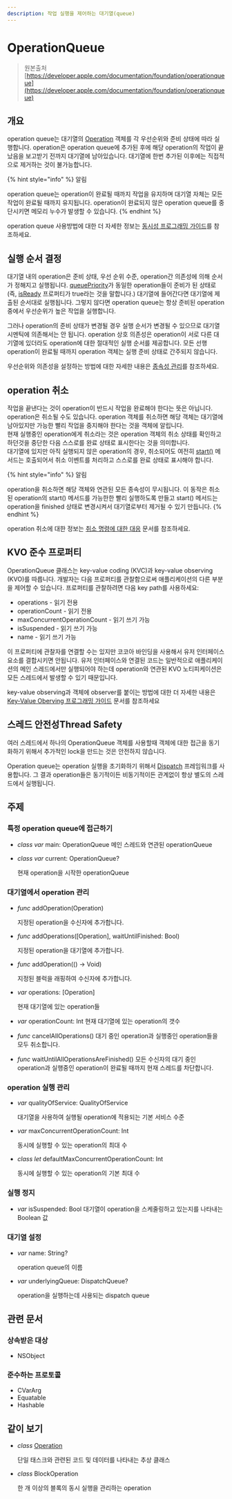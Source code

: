 ```yaml
---
description: 작업 실행을 제어하는 대기열(queue)
---
```


# OperationQueue

> 원본출처  
> [https://developer.apple.com/documentation/foundation/operationqueue](https://developer.apple.com/documentation/foundation/operationqueue)

## 개요

operation queue는 대기열의 [Operation](operation.md) 객체를 각 우선순위와 준비 상태에 따라 실행합니다. operation은 operation queue에 추가된 후에 해당 operation의 작업이 끝났음을 보고받기 전까지 대기열에 남아있습니다. 대기열에 한번 추가된 이후에는 직접적으로 제거하는 것이 불가능합니다.

{% hint style="info" %}
알림

operation queue는 operation이 완료될 때까지 작업을 유지하며 대기열 자체는 모든 작업이 완료될 때까지 유지됩니다. operation이 완료되지 않은 operation queue를 중단시키면 메모리 누수가 발생할 수 있습니다.
{% endhint %}

operation queue 사용방법에 대한 더 자세한 정보는 [동시성 프로그래밍 가이드](../../../etc/not-found.md)를 참조하세요.

## 실행 순서 결정

대기열 내의 operation은 준비 상태, 우선 순위 수준, operation간 의존성에 의해 순서가 정해지고 실행됩니다. [queuePriority](../../../etc/not-found.md)가 동일한 operation들이 준비가 된 상태로 \(즉, [isReady](../../../etc/not-found.md) 프로퍼티가 true라는 것을 말합니다.\) 대기열에 들어간다면 대기열에 제출된 순서대로 실행됩니다. 그렇지 않다면 operation queue는 항상 준비된 operation중에서 우선순위가 높은 작업을 실행합니다.

그러나 operation의 준비 상태가 변경될 경우 실행 순서가 변경될 수 있으므로 대기열 시멘틱에 의존해서는 안 됩니다. operation 상호 의존성은 operation이 서로 다른 대기열에 있더라도 operation에 대한 절대적인 실행 순서를 제공합니다. 모든 선행 operation이 완료될 때까지 operation 객체는 실행 준비 상태로 간주되지 않습니다.

우선순위와 의존성을 설정하는 방법에 대한 자세한 내용은 [종속성 관리](operation.md#managing-dependencies)를 참조하세요.

## operation 취소

작업을 끝낸다는 것이 operation이 반드시 작업을 완료해야 한다는 뜻은 아닙니다. operation은 취소될 수도 있습니다. operation 객체를 취소하면 해당 객체는 대기열에 남아있지만 가능한 빨리 작업을 중지해야 한다는 것을 객체에 알립니다.  
현재 실행중인 operation에게 취소라는 것은 operation 객체의 취소 상태를 확인하고 하던것을 중단한 다음 스스로를 완료 상태로 표시한다는 것을 의미합니다.  
대기열에 있지만 아직 실행되지 않은 operation의 경우, 취소되어도 여전히 [start\(\)](../../../etc/not-found.md) 메서드는 호출되어서 취소 이벤트를 처리하고 스스로를 완료 상태로 표시해야 합니다.

{% hint style="info" %}
알림

operation을 취소하면 해당 객체와 연관된 모든 종속성이 무시됩니다. 이 동작은 취소된 operation의 start\(\) 메서드를 가능한한 빨리 실행하도록 만들고 start\(\) 메서드는 operation을 finished 상태로 변경시켜서 대기열로부터 제거될 수 있기 만듭니다.
{% endhint %}

operation 취소에 대한 정보는 [취소 명령에 대한 대응](operation.md#responding-to-the-cancel-command) 문서를 참조하세요.

## KVO 준수 프로퍼티

OperationQueue 클래스는 key-value coding \(KVC\)과 key-value observing \(KVO\)를 따릅니다. 개발자는 다음 프로퍼티를 관찰함으로써 애플리케이션의 다른 부분을 제어할 수 있습니다. 프로퍼티를 관찰하려면 다음 key path를 사용하세요:

* operations - 읽기 전용
* operationCount - 읽기 전용
* maxConcurrentOperationCount - 읽기 쓰기 가능
* isSuspended - 읽기 쓰기 가능
* name - 읽기 쓰기 가능

이 프로퍼티에 관찰자를 연결할 수는 있지만 코코아 바인딩을 사용해서 유저 인터페이스 요소를 결합시키면 안됩니다. 유저 인터페이스와 연결된 코드는 일반적으로 애플리케이션의 메인 스레드에서만 실행되어야 하는데 operation와 연관된 KVO 노티피케이션은 모든 스레드에서 발생할 수 있기 때문입니다.

key-value observing과 객체에 observer를 붙이는 방법에 대한 더 자세한 내용은 [Key-Value Oberving 프로그래밍 가이드](../../../etc/not-found.md) 문서를 참조하세요

## 스레드 안전성Thread Safety

여러 스레드에서 하나의 OperationQueue 객체를 사용할때 객체에 대한 접근을 동기화하기 위해서 추가적인 lock을 만드는 것은 안전하지 않습니다.

Operation queue는 operation 실행을 초기화하기 위해서 [Dispatch](../../../etc/not-found.md) 프레임워크를 사용합니다. 그 결과 operation들은 동기적이든 비동기적이든 관계없이 항상 별도의 스레드에서 실행됩니다.

## 주제

### 특정 operation queue에 접근하기

* _class var_ main: OperationQueue 메인 스레드와 연관된 operationQueue
* _class var_ current: OperationQueue?

  현재 operation을 시작한 operationQueue

### 대기열에서 operation 관리

* _func_ addOperation\(Operation\)

  지정된 operation을 수신자에 추가합니다.

* _func_ addOperations\(\[Operation\], waitUntilFinished: Bool\)

  지정된 operation을 대기열에 추가합니다.

* _func_ addOperation\(\(\) -&gt; Void\)

  지정된 블럭을 래핑하여 수신자에 추가합니다.

* _var_ operations: \[Operation\]

  현재 대기열에 있는 operation들

* _var_ operationCount: Int 현재 대기열에 있는 operation의 갯수
* _func_ cancelAllOperations\(\) 대기 중인 operation과 실행중인 operation들을 모두 취소합니다.
* _func_ waitUntilAllOperationsAreFinished\(\) 모든 수신자의 대기 중인 operation과 실행중인 operation이 완료될 때까지 현재 스레드를 차단합니다.

### operation 실행 관리

* _var_ qualityOfService: QualityOfService

  대기열을 사용하여 실행될 operation에 적용되는 기본 서비스 수준

* _var_ maxConcurrentOperationCount: Int

  동시에 실행할 수 있는 operation의 최대 수

* _class let_ defaultMaxConcurrentOperationCount: Int

  동시에 실행할 수 있는 operation의 기본 최대 수

### 실행 정지

* _var_ isSuspended: Bool 대기열이 operation을 스케줄링하고 있는지를 나타내는 Boolean 값

### 대기열 설정

* _var_ name: String?

  operation queue의 이름

* _var_ underlyingQueue: DispatchQueue?

  operation을 실행하는데 사용되는 dispatch queue

## 관련 문서

### 상속받은 대상

* NSObject

### 준수하는 프로토콜

* CVarArg
* Equatable
* Hashable

## 같이 보기

* _class_ [Operation](operation.md)

  단일 태스크와 관련된 코드 및 데이터를 나타내는 추상 클래스

* _class_ BlockOperation

  한 개 이상의 블록의 동시 실행을 관리하는 operation

